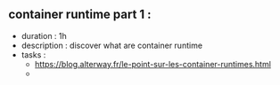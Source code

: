 

## container runtime part 1 :

- duration : 1h
- description : discover what are container runtime
- tasks : 
    - https://blog.alterway.fr/le-point-sur-les-container-runtimes.html
    - 

